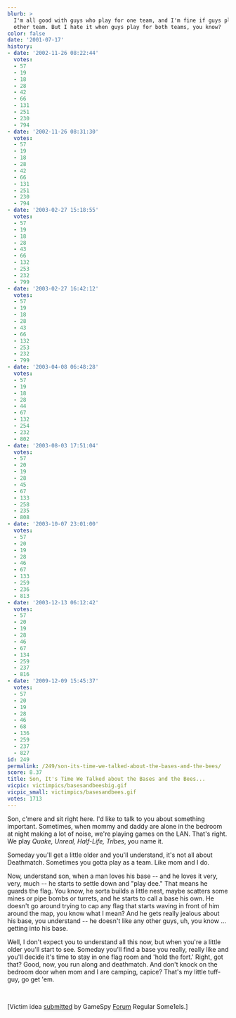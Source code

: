 ```yaml
---
blurb: >
  I'm all good with guys who play for one team, and I'm fine if guys play for the
  other team. But I hate it when guys play for both teams, you know?
color: false
date: '2001-07-17'
history:
- date: '2002-11-26 08:22:44'
  votes:
  - 57
  - 19
  - 18
  - 28
  - 42
  - 66
  - 131
  - 251
  - 230
  - 794
- date: '2002-11-26 08:31:30'
  votes:
  - 57
  - 19
  - 18
  - 28
  - 42
  - 66
  - 131
  - 251
  - 230
  - 794
- date: '2003-02-27 15:18:55'
  votes:
  - 57
  - 19
  - 18
  - 28
  - 43
  - 66
  - 132
  - 253
  - 232
  - 799
- date: '2003-02-27 16:42:12'
  votes:
  - 57
  - 19
  - 18
  - 28
  - 43
  - 66
  - 132
  - 253
  - 232
  - 799
- date: '2003-04-08 06:48:28'
  votes:
  - 57
  - 19
  - 18
  - 28
  - 44
  - 67
  - 132
  - 254
  - 232
  - 802
- date: '2003-08-03 17:51:04'
  votes:
  - 57
  - 20
  - 19
  - 28
  - 45
  - 67
  - 133
  - 258
  - 235
  - 808
- date: '2003-10-07 23:01:00'
  votes:
  - 57
  - 20
  - 19
  - 28
  - 46
  - 67
  - 133
  - 259
  - 236
  - 813
- date: '2003-12-13 06:12:42'
  votes:
  - 57
  - 20
  - 19
  - 28
  - 46
  - 67
  - 134
  - 259
  - 237
  - 816
- date: '2009-12-09 15:45:37'
  votes:
  - 57
  - 20
  - 19
  - 28
  - 46
  - 68
  - 136
  - 259
  - 237
  - 827
id: 249
permalink: /249/son-its-time-we-talked-about-the-bases-and-the-bees/
score: 8.37
title: Son, It's Time We Talked about the Bases and the Bees...
vicpic: victimpics/basesandbeesbig.gif
vicpic_small: victimpics/basesandbees.gif
votes: 1713
---
```


Son, c'mere and sit right here. I'd like to talk to you about something
important. Sometimes, when mommy and daddy are alone in the bedroom at
night making a lot of noise, we're playing games on the LAN. That's
right. We play *Quake, Unreal, Half-Life, Tribes*, you name it.

Someday you'll get a little older and you'll understand, it's not all
about Deathmatch. Sometimes you gotta play as a team. Like mom and I do.

Now, understand son, when a man loves his base -- and he loves it very,
very, much -- he starts to settle down and "play dee." That means he
guards the flag. You know, he sorta builds a little nest, maybe scatters
some mines or pipe bombs or turrets, and he starts to call a base his
own. He doesn't go around trying to cap any flag that starts waving in
front of him around the map, you know what I mean? And he gets really
jealous about his base, you understand -- he doesn't like any other
guys, uh, you know ... getting into his base.

Well, I don't expect you to understand all this now, but when you're a
little older you'll start to see. Someday you'll find a base you really,
really like and you'll decide it's time to stay in one flag room and
'hold the fort.' Right, got that? Good, now, you run along and
deathmatch. And don't knock on the bedroom door when mom and I are
camping, capice? That's my little tuff-guy, go get 'em.

&nbsp;

\[Victim idea [submitted](mailto:feedback@gamespy.com) by GameSpy
[Forum](http://web.archive.org/web/20010717000000/http://www.forumplanet.com/gamespy)
Regular Some1els.\]